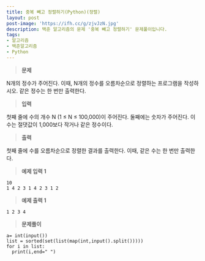```yaml
---
title: 중복 빼고 정렬하기(Python)(정렬)
layout: post
post-image: 'https://ifh.cc/g/zjvJzN.jpg'
description: 백준 알고리즘의 문제 '중복 빼고 정렬하기' 문제풀이입니다.
tags:
- 알고리즘
- 백준알고리즘
- Python
---
```



>**문제**

N개의 정수가 주어진다. 이때, N개의 정수를 오름차순으로 정렬하는 프로그램을 작성하시오. 같은 정수는 한 번만 출력한다.

>**입력**

첫째 줄에 수의 개수 N (1 ≤ N ≤ 100,000)이 주어진다. 둘째에는 숫자가 주어진다. 이 수는 절댓값이 1,000보다 작거나 같은 정수이다.

>**출력**

첫째 줄에 수를 오름차순으로 정렬한 결과를 출력한다. 이때, 같은 수는 한 번만 출력한다.

>**예제 입력 1**

	10
	1 4 2 3 1 4 2 3 1 2

>**예제 출력 1**

	1 2 3 4

>**문제풀이**

	a= int(input())
	list = sorted(set(list(map(int,input().split()))))
	for i in list:
	  print(i,end=" ")
